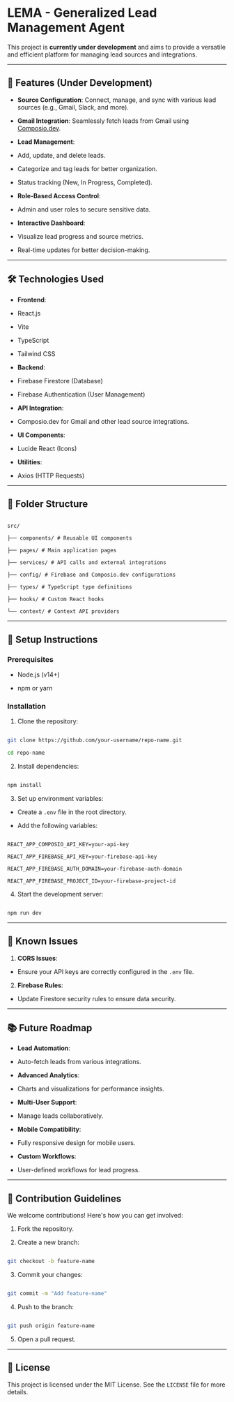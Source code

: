 
# LEMA - Generalized Lead Management Agent

  

This project is **currently under development** and aims to provide a versatile and efficient platform for managing lead sources and integrations.

  

----------

  

## 🚀 Features (Under Development)

  

-  **Source Configuration**: Connect, manage, and sync with various lead sources (e.g., Gmail, Slack, and more).

-  **Gmail Integration**: Seamlessly fetch leads from Gmail using [Composio.dev](https://composio.dev).

-  **Lead Management**:

- Add, update, and delete leads.

- Categorize and tag leads for better organization.

- Status tracking (New, In Progress, Completed).

-  **Role-Based Access Control**:

- Admin and user roles to secure sensitive data.

-  **Interactive Dashboard**:

- Visualize lead progress and source metrics.

- Real-time updates for better decision-making.

  

----------

  

## 🛠️ Technologies Used

  

-  **Frontend**:

- React.js

- Vite

- TypeScript

- Tailwind CSS

-  **Backend**:

- Firebase Firestore (Database)

- Firebase Authentication (User Management)

-  **API Integration**:

- Composio.dev for Gmail and other lead source integrations.

-  **UI Components**:

- Lucide React (Icons)

-  **Utilities**:

- Axios (HTTP Requests)

  

----------

  

## 📂 Folder Structure

  

```

src/

├── components/ # Reusable UI components

├── pages/ # Main application pages

├── services/ # API calls and external integrations

├── config/ # Firebase and Composio.dev configurations

├── types/ # TypeScript type definitions

├── hooks/ # Custom React hooks

└── context/ # Context API providers

```

  

----------

  

## 🔧 Setup Instructions

  

### Prerequisites

  

- Node.js (v14+)

- npm or yarn

  

### Installation

  

1. Clone the repository:

```bash

git clone https://github.com/your-username/repo-name.git

cd repo-name

```

2. Install dependencies:

```bash

npm install

```

3. Set up environment variables:

- Create a `.env` file in the root directory.

- Add the following variables:

```env

REACT_APP_COMPOSIO_API_KEY=your-api-key

REACT_APP_FIREBASE_API_KEY=your-firebase-api-key

REACT_APP_FIREBASE_AUTH_DOMAIN=your-firebase-auth-domain

REACT_APP_FIREBASE_PROJECT_ID=your-firebase-project-id

```

4. Start the development server:

```bash

npm run dev

```

  

----------

  

## 🚨 Known Issues

  

1.  **CORS Issues**:

- Ensure your API keys are correctly configured in the `.env` file.

2.  **Firebase Rules**:

- Update Firestore security rules to ensure data security.

  

----------

  

## 📚 Future Roadmap

  

-  **Lead Automation**:

- Auto-fetch leads from various integrations.

-  **Advanced Analytics**:

- Charts and visualizations for performance insights.

-  **Multi-User Support**:

- Manage leads collaboratively.

-  **Mobile Compatibility**:

- Fully responsive design for mobile users.

-  **Custom Workflows**:

- User-defined workflows for lead progress.

  

----------

  

## 🤝 Contribution Guidelines

  

We welcome contributions! Here's how you can get involved:

  

1. Fork the repository.

2. Create a new branch:

```bash

git checkout -b feature-name

```

3. Commit your changes:

```bash

git commit -m "Add feature-name"

```

4. Push to the branch:

```bash

git push origin feature-name

```

5. Open a pull request.

  

----------

  

## 📝 License

  

This project is licensed under the MIT License. See the `LICENSE` file for more details.
